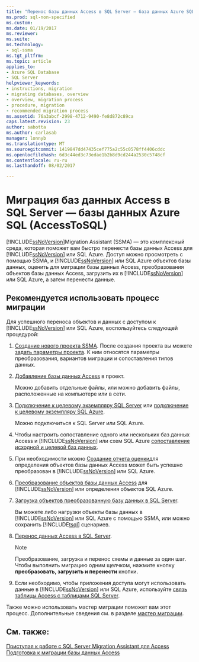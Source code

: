 ```yaml
---
title: "Перенос базы данных Access в SQL Server — база данных Azure SQL | Документы Microsoft"
ms.prod: sql-non-specified
ms.custom: 
ms.date: 01/19/2017
ms.reviewer: 
ms.suite: 
ms.technology:
- sql-ssma
ms.tgt_pltfrm: 
ms.topic: article
applies_to:
- Azure SQL Database
- SQL Server
helpviewer_keywords:
- instructions, migration
- migrating databases, overview
- overview, migration process
- procedure, migration
- recommended migration process
ms.assetid: 76a3abcf-2998-4712-9490-fe8d872c89ca
caps.latest.revision: 23
author: sabotta
ms.author: carlasab
manager: lonnyb
ms.translationtype: MT
ms.sourcegitcommit: 1419847dd47435cef775a2c55c0578ff4406cddc
ms.openlocfilehash: 6d3c44ed3c73edae1b2b8d9cd244a2530c5748cf
ms.contentlocale: ru-ru
ms.lasthandoff: 08/02/2017

---
```

# <a name="migrating-access-databases-to-sql-server---azure-sql-db-accesstosql"></a>Миграция баз данных Access в SQL Server — базы данных Azure SQL (AccessToSQL)
[!INCLUDE[ssNoVersion](../../includes/ssnoversion_md.md)]Migration Assistant (SSMA) — это комплексный среда, которая поможет вам быстро перенести базы данных Access для [!INCLUDE[ssNoVersion](../../includes/ssnoversion_md.md)] или SQL Azure. Доступ можно просмотреть с помощью SSMA, и [!INCLUDE[ssNoVersion](../../includes/ssnoversion_md.md)] или SQL Azure объектов базы данных, оценить для миграции базы данных Access, преобразования объектов базы данных Access, загрузить их в [!INCLUDE[ssNoVersion](../../includes/ssnoversion_md.md)] или SQL Azure, а затем перенести данные.  
  
## <a name="recommended-migration-process"></a>Рекомендуется использовать процесс миграции  
Для успешного переноса объектов и данных с доступом к [!INCLUDE[ssNoVersion](../../includes/ssnoversion_md.md)] или SQL Azure, воспользуйтесь следующей процедурой:  
  
1.  [Создание нового проекта SSMA](http://msdn.microsoft.com/en-us/f2d1f0b0-5394-4adb-b3f3-abd71eb68ca7). После создания проекта вы можете [задать параметры проекта](http://msdn.microsoft.com/en-us/0a7304df-2f35-4453-96ef-7ac83dea1167). К ним относятся параметры преобразования, вариантов миграции и сопоставления типов данных.  
  
2.  [Добавление базы данных Access](http://msdn.microsoft.com/en-us/e944c740-4c8a-4bc1-b0ed-be57bc06dced) в проект.  
  
    Можно добавить отдельные файлы, или можно добавить файлы, расположенные на компьютере или в сети.  
  
3.  [Подключение к целевому экземпляру SQL Server](http://msdn.microsoft.com/en-us/f84cf007-ddf1-4396-a07c-3e0729abc769) или [подключение к целевому экземпляру SQL Azure](http://msdn.microsoft.com/en-us/1ba0d113-dc05-4431-8689-e14a8821bafd).  
  
    Можно подключиться к SQL Server или SQL Azure.  
  
4.  Чтобы настроить сопоставление одного или нескольких баз данных Access и [!INCLUDE[ssNoVersion](../../includes/ssnoversion_md.md)] или схем SQL Azure [сопоставление исходной и целевой баз данных](http://msdn.microsoft.com/en-us/69bee937-7b2c-49ee-8866-7518c683fad4).  
  
5.  При необходимости можно [Создание отчета оценки](http://msdn.microsoft.com/en-us/8b9e23d6-da62-437a-8c05-8ad2628b9441)для определения объектов базы данных Access может быть успешно преобразован в [!INCLUDE[ssNoVersion](../../includes/ssnoversion_md.md)] или SQL Azure.  
  
6.  [Преобразование объектов базы данных Access](http://msdn.microsoft.com/en-us/e0ef67bf-80a6-4e6c-a82d-5d46e0623c6c) для [!INCLUDE[ssNoVersion](../../includes/ssnoversion_md.md)] или определения объектов SQL Azure.  
  
7.  [Загрузка объектов преобразованную базу данных в SQL Server](http://msdn.microsoft.com/en-us/4e854eee-b10c-4f0b-9d9e-d92416e6f2ba).  
  
    Вы можете либо нагрузки объекты базы данных в [!INCLUDE[ssNoVersion](../../includes/ssnoversion_md.md)] или SQL Azure с помощью SSMA, или можно сохранить [!INCLUDE[tsql](../../includes/tsql_md.md)] сценариев.  
  
8.  [Перенос данных Access в SQL Server](http://msdn.microsoft.com/en-us/f3b18af7-1af0-499d-a00d-a0af94895625).  
  
    > [!NOTE]  
    > Преобразование, загрузка и перенос схемы и данные за один шаг. Чтобы выполнить миграцию одним щелчком, нажмите кнопку **преобразовать, загрузить и перенести** кнопки.  
  
9. Если необходимо, чтобы приложения доступа могут использовать данные в [!INCLUDE[ssNoVersion](../../includes/ssnoversion_md.md)] или SQL Azure, используйте [связь таблицы Access с таблицами SQL Server](http://msdn.microsoft.com/en-us/82374ad2-7737-4164-a489-13261ba393d4).  
  
Также можно использовать мастер миграции поможет вам этот процесс. Дополнительные сведения см. в разделе [мастер миграции](http://msdn.microsoft.com/en-us/5bab5914-b2ae-4795-8cf5-83e42d64bef2).  
  
## <a name="see-also"></a>См. также:  
[Приступая к работе с SQL Server Migration Assistant для Access](http://msdn.microsoft.com/en-us/462a731f-08f1-44e1-9eeb-4deac6d2f6c5)  
[Подготовка к миграции базы данных Access](http://msdn.microsoft.com/en-us/9b80a9e0-08e7-4b4d-b5ec-cc998d3f5114)  
  

